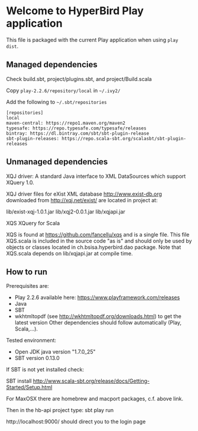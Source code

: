 Welcome to HyperBird Play application
=====================================

This file is packaged with the current Play application 
when using `play dist`.


## Managed dependencies

Check build.sbt, project/plugins.sbt, and project/Build.scala

Copy `play-2.2.6/repository/local` in `~/.ivy2/`

Add the following to `~/.sbt/repositories`

```
[repositories]
local
maven-central: https://repo1.maven.org/maven2
typesafe: https://repo.typesafe.com/typesafe/releases
bintray: https://dl.bintray.com/sbt/sbt-plugin-release
sbt-plugin-releases: https://repo.scala-sbt.org/scalasbt/sbt-plugin-releases

```


## Unmanaged dependencies

XQJ driver: A standard Java interface to XML DataSources which support XQuery 1.0.

XQJ driver files for eXist XML database http://www.exist-db.org downloaded from http://xqj.net/exist/
are located in project at: 

lib/exist-xqj-1.0.1.jar
lib/xqj2-0.0.1.jar
lib/xqjapi.jar


XQS XQuery for Scala

XQS is found at https://github.com/fancellu/xqs and is a single file.
This file XQS.scala is included in the source code "as is" and should
only be used by objects or classes located in ch.bsisa.hyperbird.dao 
package.
Note that XQS.scala depends on lib/xqjapi.jar at compile time.


## How to run

Prerequisites are:

* Play 2.2.6 available here: https://www.playframework.com/releases
* Java
* SBT
* wkhtmltopdf (see http://wkhtmltopdf.org/downloads.html) to get the latest version
Other dependencies should follow automatically (Play, Scala,...).


Tested environment: 
* Open JDK java version "1.7.0_25"
* SBT version 0.13.0

If SBT is not yet installed check:

SBT install
http://www.scala-sbt.org/release/docs/Getting-Started/Setup.html

For MaxOSX there are homebrew and macport packages, c.f. above link.


Then in the hb-api project type:
sbt
play
run

http://localhost:9000/
should direct you to the login page

